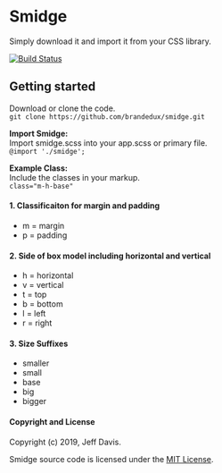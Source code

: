 # Smidge
Simply download it and import it from your CSS library.

[![Build Status](https://api.travis-ci.org/brandedux/smidge.svg?branch=master)](https://travis-ci.org/brandedux/smidge)

## Getting started
Download or clone the code.<br /> 
```git clone https://github.com/brandedux/smidge.git```

**Import Smidge:**<br /> 
Import smidge.scss into your app.scss or primary file.<br /> 
```@import './smidge';```

**Example Class:**<br /> 
Include the classes in your markup.<br /> 
```class="m-h-base"```

#### 1. Classificaiton for margin and padding
* m = margin
* p = padding

#### 2. Side of box model including horizontal and vertical 
* h = horizontal
* v = vertical
* t = top
* b = bottom
* l = left
* r = right

#### 3. Size Suffixes
* smaller
* small
* base
* big
* bigger

#### Copyright and License
Copyright (c) 2019, Jeff Davis.

Smidge source code is licensed under the [MIT License](LICENSE).
